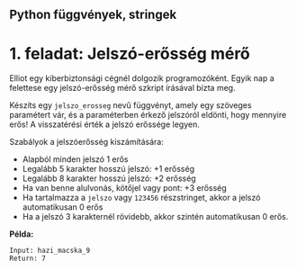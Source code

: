 <style>
	h1:first-of-type { display: none; }
</style>

# Szkriptnyelvek - 2. gyakorló feladatsor

## Python függvények, stringek


# 1. feladat: Jelszó-erősség mérő

Elliot egy kiberbiztonsági cégnél dolgozik programozóként. Egyik nap a felettese egy jelszó-erősség mérő szkript írásával bízta meg.

Készíts egy `jelszo_erosseg` nevű függvényt, amely egy szöveges paramétert vár, és a paraméterben érkező jelszóról eldönti, hogy mennyire erős! A visszatérési érték a jelszó erőssége legyen.

Szabályok a jelszóerősség kiszámítására:

* Alapból minden jelszó 1 erős
* Legalább 5 karakter hosszú jelszó: +1 erősség
* Legalább 8 karakter hosszú jelszó: +2 erősség
* Ha van benne alulvonás, kötőjel vagy pont: +3 erősség
* Ha tartalmazza a `jelszo` vagy `123456` részstringet, akkor a jelszó automatikusan 0 erős
* Ha a jelszó 3 karakternél rövidebb, akkor szintén automatikusan 0 erős.

**Példa:**

```
Input: hazi_macska_9
Return: 7
```